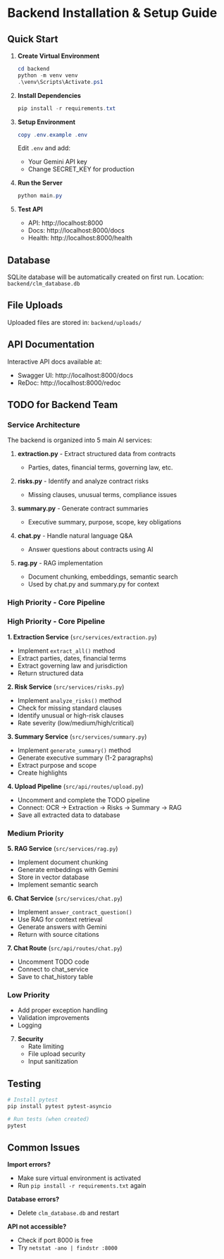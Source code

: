 # Backend Installation & Setup Guide

## Quick Start

1. **Create Virtual Environment**
   ```powershell
   cd backend
   python -m venv venv
   .\venv\Scripts\Activate.ps1
   ```

2. **Install Dependencies**
   ```powershell
   pip install -r requirements.txt
   ```

3. **Setup Environment**
   ```powershell
   copy .env.example .env
   ```
   
   Edit `.env` and add:
   - Your Gemini API key
   - Change SECRET_KEY for production

4. **Run the Server**
   ```powershell
   python main.py
   ```

5. **Test API**
   - API: http://localhost:8000
   - Docs: http://localhost:8000/docs
   - Health: http://localhost:8000/health

## Database

SQLite database will be automatically created on first run.
Location: `backend/clm_database.db`

## File Uploads

Uploaded files are stored in: `backend/uploads/`

## API Documentation

Interactive API docs available at:
- Swagger UI: http://localhost:8000/docs
- ReDoc: http://localhost:8000/redoc

## TODO for Backend Team

### Service Architecture
The backend is organized into 5 main AI services:

1. **extraction.py** - Extract structured data from contracts
   - Parties, dates, financial terms, governing law, etc.
   
2. **risks.py** - Identify and analyze contract risks
   - Missing clauses, unusual terms, compliance issues
   
3. **summary.py** - Generate contract summaries
   - Executive summary, purpose, scope, key obligations
   
4. **chat.py** - Handle natural language Q&A
   - Answer questions about contracts using AI
   
5. **rag.py** - RAG implementation
   - Document chunking, embeddings, semantic search
   - Used by chat.py and summary.py for context

### High Priority - Core Pipeline
### High Priority - Core Pipeline

**1. Extraction Service** (`src/services/extraction.py`)
   - Implement `extract_all()` method
   - Extract parties, dates, financial terms
   - Extract governing law and jurisdiction
   - Return structured data

**2. Risk Service** (`src/services/risks.py`)
   - Implement `analyze_risks()` method
   - Check for missing standard clauses
   - Identify unusual or high-risk clauses
   - Rate severity (low/medium/high/critical)

**3. Summary Service** (`src/services/summary.py`)
   - Implement `generate_summary()` method
   - Generate executive summary (1-2 paragraphs)
   - Extract purpose and scope
   - Create highlights

**4. Upload Pipeline** (`src/api/routes/upload.py`)
   - Uncomment and complete the TODO pipeline
   - Connect: OCR → Extraction → Risks → Summary → RAG
   - Save all extracted data to database

### Medium Priority

**5. RAG Service** (`src/services/rag.py`)
   - Implement document chunking
   - Generate embeddings with Gemini
   - Store in vector database
   - Implement semantic search

**6. Chat Service** (`src/services/chat.py`)
   - Implement `answer_contract_question()`
   - Use RAG for context retrieval
   - Generate answers with Gemini
   - Return with source citations

**7. Chat Route** (`src/api/routes/chat.py`)
   - Uncomment TODO code
   - Connect to chat_service
   - Save to chat_history table

### Low Priority
   - Add proper exception handling
   - Validation improvements
   - Logging

7. **Security**
   - Rate limiting
   - File upload security
   - Input sanitization

## Testing

```powershell
# Install pytest
pip install pytest pytest-asyncio

# Run tests (when created)
pytest
```

## Common Issues

**Import errors?**
- Make sure virtual environment is activated
- Run `pip install -r requirements.txt` again

**Database errors?**
- Delete `clm_database.db` and restart

**API not accessible?**
- Check if port 8000 is free
- Try `netstat -ano | findstr :8000`
